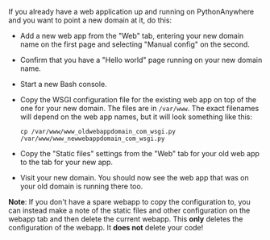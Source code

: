 
<!--
.. title: Using a new domain for existing webapp
.. slug: UsingANewDomainForExistingWebApp
.. date: 2015-05-13 14:35:28 UTC+01:00
.. tags:
.. category:
.. link:
.. description:
.. type: text
-->




If you already have a web application up and running on PythonAnywhere and you want to point a new domain at it, do this: 

  * Add a new web app from the "Web" tab, entering your new domain name on the first page and selecting "Manual config" on the second. 
  * Confirm that you have a "Hello world" page running on your new domain name. 
  * Start a new Bash console. 
  * Copy the WSGI configuration file for the existing web app on top of the one for your new domain. The files are in `/var/www`. The exact filenames will depend on the web app names, but it will look something like this: 

        cp /var/www/www_oldwebappdomain_com_wsgi.py /var/www/www_newwebappdomain_com_wsgi.py


  * Copy the "Static files" settings from the "Web" tab for your old web app to the tab for your new app. 
  * Visit your new domain. You should now see the web app that was on your old domain is running there too. 

**Note**: If you don't have a spare webapp to copy the configuration to, you can instead make a note of the static files and other configuration on the webapp tab and then delete the current webapp. This **only** deletes the configuration of the webapp. It **does not** delete your code! 
